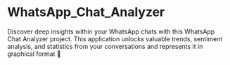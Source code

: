 # WhatsApp_Chat_Analyzer
Discover deep insights within your WhatsApp chats with this WhatsApp Chat Analyzer project. This application unlocks valuable trends, sentiment analysis, and statistics from your conversations and represents it in graphical format 💬
